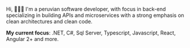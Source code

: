 Hi, 🧑🏻‍💻
I'm a peruvian software developer, with focus in back-end specializing in building APIs and microservices with a strong emphasis on clean architectures and clean code.

**My current focus**: .NET, C#, Sql Server, Typescript, Javascript, React, Angular 2+ and more.
